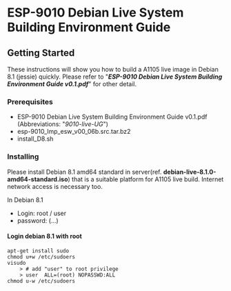 # ESP-9010 Debian Live System Building Environment Guide

## Getting Started

These instructions will show you how to build a A1105 live image in Debian 8.1 (jessie) quickly.
Please refer to "***ESP-9010 Debian Live System Building Environment Guide v0.1.pdf***" for other detail.

### Prerequisites

* ESP-9010 Debian Live System Building Environment Guide v0.1.pdf (Abbreviations: "*9010-live-UG*")
* esp-9010_lmp_esw_v00_06b.src.tar.bz2
* install_D8.sh

### Installing

Please install Debian 8.1 amd64 standard in server(ref. **debian-live-8.1.0-amd64-standard.iso**) that is 
a suitable platform for A1105 live build.  Internet network access is necessary too. 

In Debian 8.1
- Login:    root / user
- password: (...)

#### Login debian 8.1 with root

```
apt-get install sudo
chmod u+w /etc/sudoers
visudo
	> # add "user" to root privilege
	> user	ALL=(root) NOPASSWD:ALL
chmod u-w /etc/sudoers
```
